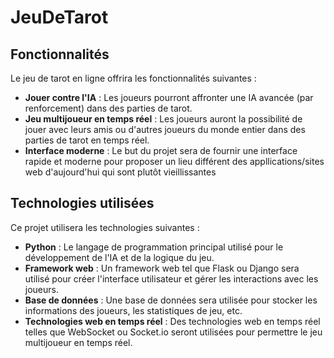 # JeuDeTarot

## Fonctionnalités

Le jeu de tarot en ligne offrira les fonctionnalités suivantes :

- **Jouer contre l'IA** : Les joueurs pourront affronter une IA avancée (par renforcement) dans des parties de tarot.
- **Jeu multijoueur en temps réel** : Les joueurs auront la possibilité de jouer avec leurs amis ou d'autres joueurs du monde entier dans des parties de tarot en temps réel.
- **Interface moderne** : Le but du projet sera de fournir une interface rapide et moderne pour proposer un lieu différent des appllications/sites web d'aujourd'hui qui sont plutôt vieillissantes

## Technologies utilisées

Ce projet utilisera les technologies suivantes :

- **Python** : Le langage de programmation principal utilisé pour le développement de l'IA et de la logique du jeu.
- **Framework web** : Un framework web tel que Flask ou Django sera utilisé pour créer l'interface utilisateur et gérer les interactions avec les joueurs.
- **Base de données** : Une base de données sera utilisée pour stocker les informations des joueurs, les statistiques de jeu, etc.
- **Technologies web en temps réel** : Des technologies web en temps réel telles que WebSocket ou Socket.io seront utilisées pour permettre le jeu multijoueur en temps réel.

